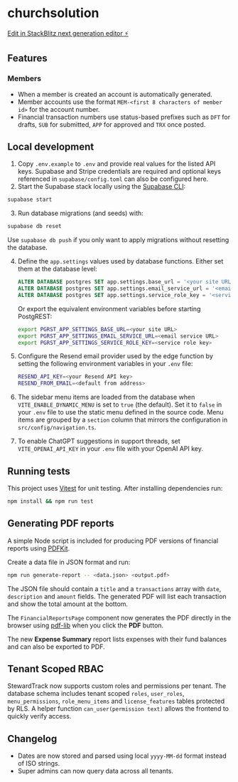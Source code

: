 # churchsolution

[Edit in StackBlitz next generation editor ⚡️](https://stackblitz.com/~/github.com/faithfulcoronel/churchsolution)

## Features

### Members

- When a member is created an account is automatically generated.
- Member accounts use the format `MEM-<first 8 characters of member id>` for the account number.
- Financial transaction numbers use status-based prefixes such as `DFT` for drafts,
  `SUB` for submitted, `APP` for approved and `TRX` once posted.

## Local development

1. Copy `.env.example` to `.env` and provide real values for the listed API keys.
   Supabase and Stripe credentials are required and optional keys referenced in
   `supabase/config.toml` can also be configured here.
2. Start the Supabase stack locally using the [Supabase CLI](https://supabase.com/docs/guides/cli):

```bash
supabase start
```

3. Run database migrations (and seeds) with:

```bash
supabase db reset
```

Use `supabase db push` if you only want to apply migrations without resetting
the database.

4. Define the `app.settings` values used by database functions. Either set them
   at the database level:

   ```sql
   ALTER DATABASE postgres SET app.settings.base_url = '<your site URL>';
   ALTER DATABASE postgres SET app.settings.email_service_url = '<email service URL>';
   ALTER DATABASE postgres SET app.settings.service_role_key = '<service role key>';
   ```

   Or export the equivalent environment variables before starting PostgREST:

   ```bash
   export PGRST_APP_SETTINGS_BASE_URL=<your site URL>
   export PGRST_APP_SETTINGS_EMAIL_SERVICE_URL=<email service URL>
   export PGRST_APP_SETTINGS_SERVICE_ROLE_KEY=<service role key>
   ```

5. Configure the Resend email provider used by the edge function by setting
   the following environment variables in your `.env` file:

   ```bash
   RESEND_API_KEY=<your Resend API key>
   RESEND_FROM_EMAIL=<default from address>
   ```

6. The sidebar menu items are loaded from the database when
   `VITE_ENABLE_DYNAMIC_MENU` is set to `true` (the default). Set it to
   `false` in your `.env` file to use the static menu defined in the source
   code.
   Menu items are grouped by a `section` column that mirrors the
   configuration in `src/config/navigation.ts`.
7. To enable ChatGPT suggestions in support threads, set
   `VITE_OPENAI_API_KEY` in your `.env` file with your OpenAI API key.

## Running tests

This project uses [Vitest](https://vitest.dev) for unit testing. After installing
dependencies run:

```bash
npm install && npm run test
```

## Generating PDF reports

A simple Node script is included for producing PDF versions of financial reports
using [PDFKit](https://pdfkit.org/).

Create a data file in JSON format and run:

```bash
npm run generate-report -- <data.json> <output.pdf>
```

The JSON file should contain a `title` and a `transactions` array with `date`,
`description` and `amount` fields. The generated PDF will list each transaction
and show the total amount at the bottom.

The `FinancialReportsPage` component now generates the PDF directly in the
browser using [pdf-lib](https://pdf-lib.js.org/) when you click the **PDF** button.

The new **Expense Summary** report lists expenses with their fund balances and
can also be exported to PDF.

## Tenant Scoped RBAC

StewardTrack now supports custom roles and permissions per tenant. The database schema includes tenant scoped `roles`, `user_roles`, `menu_permissions`, `role_menu_items` and `license_features` tables protected by RLS.
A helper function `can_user(permission text)` allows the frontend to quickly verify access.

## Changelog

- Dates are now stored and parsed using local `yyyy-MM-dd` format instead of ISO strings.
- Super admins can now query data across all tenants.
